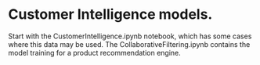 # Customer Intelligence models.

Start with the CustomerIntelligence.ipynb notebook, which has some cases where this data may be used.
The CollaborativeFiltering.ipynb contains the model training for a product recommendation engine.

